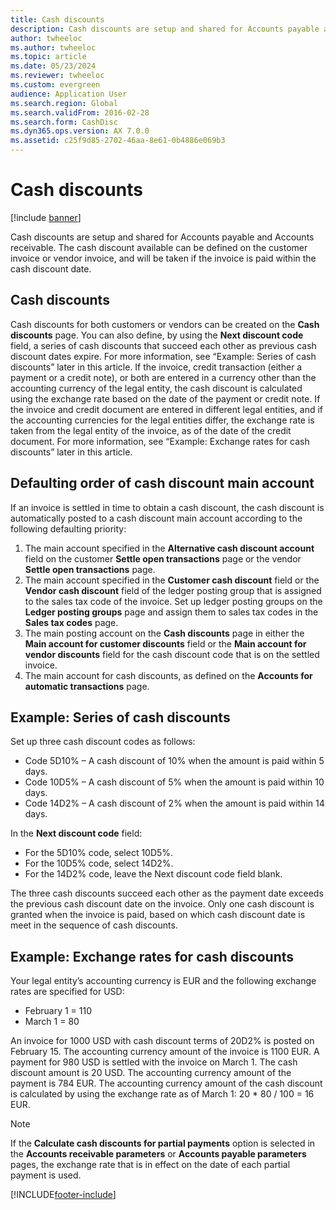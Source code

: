 ```yaml
---
title: Cash discounts
description: Cash discounts are setup and shared for Accounts payable and Accounts receivable and can be defined on the customer invoice or vendor invoice.
author: twheeloc
ms.author: twheeloc
ms.topic: article
ms.date: 05/23/2024
ms.reviewer: twheeloc
ms.custom: evergreen
audience: Application User
ms.search.region: Global
ms.search.validFrom: 2016-02-28
ms.search.form: CashDisc
ms.dyn365.ops.version: AX 7.0.0
ms.assetid: c25f9d85-2702-46aa-8e61-0b4886e069b3
---
```


# Cash discounts

[!include [banner](../includes/banner.md)]

Cash discounts are setup and shared for Accounts payable and Accounts receivable. The cash discount available can be defined on the customer invoice or vendor invoice, and will be taken if the invoice is paid within the cash discount date. 

## Cash discounts

Cash discounts for both customers or vendors can be created on the **Cash discounts** page. You can also define, by using the **Next discount code** field, a series of cash discounts that succeed each other as previous cash discount dates expire. For more information, see “Example: Series of cash discounts” later in this article. If the invoice, credit transaction (either a payment or a credit note), or both are entered in a currency other than the accounting currency of the legal entity, the cash discount is calculated using the exchange rate based on the date of the payment or credit note. If the invoice and credit document are entered in different legal entities, and if the accounting currencies for the legal entities differ, the exchange rate is taken from the legal entity of the invoice, as of the date of the credit document. For more information, see “Example: Exchange rates for cash discounts” later in this article.

## Defaulting order of cash discount main account

If an invoice is settled in time to obtain a cash discount, the cash discount is automatically posted to a cash discount main account according to the following defaulting priority:
1.  The main account specified in the **Alternative cash discount account** field on the customer **Settle open transactions** page or the vendor **Settle open transactions** page.
2.  The main account specified in the **Customer cash discount** field or the **Vendor cash discount** field of the ledger posting group that is assigned to the sales tax code of the invoice. Set up ledger posting groups on the **Ledger posting groups** page and assign them to sales tax codes in the **Sales tax codes** page.
3.  The main posting account on the **Cash discounts** page in either the **Main account for customer discounts** field or the **Main account for vendor discounts** field for the cash discount code that is on the settled invoice.
4.  The main account for cash discounts, as defined on the **Accounts for automatic transactions** page.

## Example: Series of cash discounts
Set up three cash discount codes as follows:
-   Code 5D10% – A cash discount of 10% when the amount is paid within 5 days.
-   Code 10D5% – A cash discount of 5% when the amount is paid within 10 days.
-   Code 14D2% – A cash discount of 2% when the amount is paid within 14 days.

In the **Next discount code** field:
-   For the 5D10% code, select 10D5%.
-   For the 10D5% code, select 14D2%.
-   For the 14D2% code, leave the Next discount code field blank.

The three cash discounts succeed each other as the payment date exceeds the previous cash discount date on the invoice. Only one cash discount is granted when the invoice is paid, based on which cash discount date is meet in the sequence of cash discounts.

## Example: Exchange rates for cash discounts
Your legal entity’s accounting currency is EUR and the following exchange rates are specified for USD:
-   February 1 = 110
-   March 1 = 80

An invoice for 1000 USD with cash discount terms of 20D2% is posted on February 15. The accounting currency amount of the invoice is 1100 EUR. A payment for 980 USD is settled with the invoice on March 1. The cash discount amount is 20 USD. The accounting currency amount of the payment is 784 EUR. The accounting currency amount of the cash discount is calculated by using the exchange rate as of March 1: 20 \* 80 / 100 = 16 EUR.

> [!NOTE]
> If the **Calculate cash discounts for partial payments** option is selected in the **Accounts receivable parameters** or **Accounts payable parameters** pages, the exchange rate that is in effect on the date of each partial payment is used. 



[!INCLUDE[footer-include](../../includes/footer-banner.md)]

